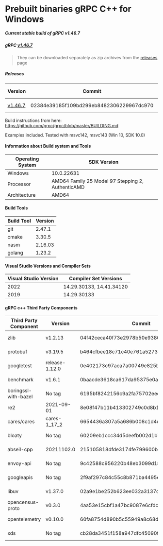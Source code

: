 # Prebuilt binaries gRPC C++ for Windows

##### Current stable build of gRPC v1.46.7

##### gRPC [v1.46.7](https://github.com/grpc/grpc/releases/tag/v1.46.7)

> They can be downloaded separately as zip archives from the [releases](https://github.com/thommyho/gRPC_windows/releases) page

##### Releases

| Version                                                                  | Commit                                   | Commit-Date               | Debug                   | Release                 | RelWithDebInfo          | MSVC143 32Bit           | MSVC143 64Bit           | MSVC142 32 Bit          | MSVC142 64 Bit          | Example                 |
| ------------------------------------------------------------------------ | ---------------------------------------- | ------------------------- | ----------------------- | ----------------------- | ----------------------- | ----------------------- | ----------------------- | ----------------------- | ----------------------- | ----------------------- |
| [v1.46.7](https://github.com/thommyho/gRPC_windows/releases/tag/v1.46.7) | 02384e39185f109bd299eb8482306229967dc970 | 2023-02-15 08:24:10+08:00 | :ballot_box_with_check: | :ballot_box_with_check: | :ballot_box_with_check: | :ballot_box_with_check: | :ballot_box_with_check: | :ballot_box_with_check: | :ballot_box_with_check: | :ballot_box_with_check: |

Build instructions from here: <https://github.com/grpc/grpc/blob/master/BUILDING.md>

Examples included. Tested with msvc142, msvc143 (Win 10, SDK 10.0)

#### Information about Build system and Tools

| Operating System | SDK Version                                       |
| ---------------- | ------------------------------------------------- |
| Windows          | 10.0.22631                                        |
| Processor        | AMD64 Family 25 Model 97 Stepping 2, AuthenticAMD |
| Architecture     | AMD64                                             |

#### Build Tools

| Build Tool | Version |
| ---------- | ------- |
| git        | 2.47.1  |
| cmake      | 3.30.5  |
| nasm       | 2.16.03 |
| golang     | 1.23.2  |

#### Visual Studio Versions and Compiler Sets

| Visual Studio Version | Compiler Set Versions    |
| --------------------- | ------------------------ |
| 2022                  | 14.29.30133, 14.41.34120 |
| 2019                  | 14.29.30133              |

#### gRPC c++ Third Party Components

| Third Party Component | Version        | Commit                                   | Link                                                             | Timestamp                 |
| --------------------- | -------------- | ---------------------------------------- | ---------------------------------------------------------------- | ------------------------- |
| zlib                  | v1.2.13        | 04f42ceca40f73e2978b50e93806c2a18c1281fc | <https://github.com/madler/zlib>                                 | 2022-10-13 12:06:55+07:00 |
| protobuf              | v3.19.5        | b464cfbee18c71c40e761a5273ad369f3547294b | <https://github.com/protocolbuffers/protobuf.git>                | 2022-09-14 01:34:47+07:00 |
| googletest            | release-1.12.0 | 0e402173c97aea7a00749e825b194bfede4f2e45 | <https://github.com/google/googletest.git>                       | 2022-02-10 08:20:06+08:00 |
| benchmark             | v1.6.1         | 0baacde3618ca617da95375e0af13ce1baadea47 | <https://github.com/google/benchmark>                            | 2021-09-20 08:19:51-01:00 |
| boringssl-with-bazel  | No tag         | 6195bf8242156c9a2fa75702eee058f91b86a88b | <https://github.com/google/boringssl.git>                        | 2023-02-10 19:05:04+00:00 |
| re2                   | 2021-09-01     | 8e08f47b11b413302749c0d8b17a1c94777495d5 | <https://github.com/google/re2.git>                              | 2021-08-31 09:13:56+00:00 |
| cares/cares           | cares-1_17_2   | 6654436a307a5a686b008c1d4c93b0085da6e6d8 | <https://github.com/c-ares/c-ares.git>                           | 2021-07-24 22:44:39+04:00 |
| bloaty                | No tag         | 60209eb1ccc34d5deefb002d1b7f37545204f7f2 | <https://github.com/google/bloaty.git>                           | 2021-08-16 00:36:22+07:00 |
| abseil-cpp            | 20211102.0     | 215105818dfde3174fe799600bb0f3cae233d0bf | <https://github.com/abseil/abseil-cpp.git>                       | 2021-11-03 19:26:14+04:00 |
| envoy-api             | No tag         | 9c42588c956220b48eb3099d186487c2f04d32ec | <https://github.com/envoyproxy/data-plane-api.git>               | 2022-03-30 19:19:15+00:00 |
| googleapis            | No tag         | 2f9af297c84c55c8b871ba4495e01ade42476c92 | <https://github.com/googleapis/googleapis.git>                   | 2021-07-31 04:40:34+07:00 |
| libuv                 | v1.37.0        | 02a9e1be252b623ee032a3137c0b0c94afbe6809 | <https://github.com/libuv/libuv.git>                             | 2020-04-19 20:15:57+04:00 |
| opencensus-proto      | v0.3.0         | 4aa53e15cbf1a47bc9087e6cfdca214c1eea4e89 | <https://github.com/census-instrumentation/opencensus-proto.git> | 2020-07-20 19:46:08-10:00 |
| opentelemetry         | v0.10.0        | 60fa8754d890b5c55949a8c68dcfd7ab5c2395df | <https://github.com/open-telemetry/opentelemetry-proto.git>      | 2021-07-30 00:27:50-04:00 |
| xds                   | No tag         | cb28da3451f158a947dfc45090fe92b07b243bc1 | <https://github.com/cncf/xds.git>                                | 2021-10-12 00:35:35+07:00 |
